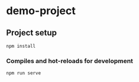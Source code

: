 # demo-project

## Project setup
```
npm install
```

### Compiles and hot-reloads for development
```
npm run serve
```
